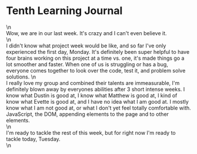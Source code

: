 # Tenth Learning Journal
\n  
Wow, we are in our last week. It's crazy and I can't even believe it.  
\n  
I didn't know what project week would be like, and so far I've only experienced the first day, Monday. It's definitely been super helpful to have four brains working on this project at a time vs. one, it's made things go a lot smoother and faster. When one of us is struggling or has a bug, everyone comes together to look over the code, test it, and problem solve solutions.
\n  
I really love my group and combined their talents are immeasurable, I'm definitely blown away by everyones abilities after 3 short intense weeks. I know what Dustin is good at, I know what Matthew is good at, I kind of know what Evette is good at, and I have no idea what I am good at. I mostly know what I am not good at, or what I don't yet feel totally comfortable with. JavaScript, the DOM, appending elements to the page and to other elements.  
\n  
I'm ready to tackle the rest of this week, but for right now I'm ready to tackle today, Tuesday.  
\n  
